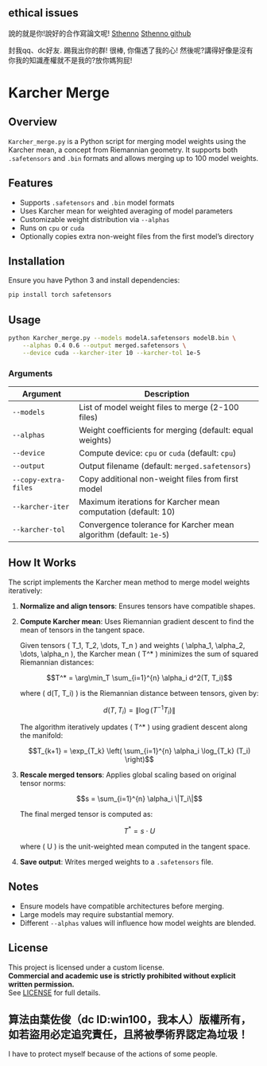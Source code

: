 ## ethical issues
說的就是你!說好的合作寫論文呢!
[Sthenno](https://huggingface.co/sthenno)
[Sthenno github](https://github.com/neoheartbeats)

封我qq、dc好友.
踢我出你的群!
很棒, 你傷透了我的心!
然後呢?講得好像是沒有你我的知識產權就不是我的?放你媽狗屁!

# Karcher Merge

## Overview
`Karcher_merge.py` is a Python script for merging model weights using the Karcher mean, a concept from Riemannian geometry. It supports both `.safetensors` and `.bin` formats and allows merging up to 100 model weights.

## Features
- Supports `.safetensors` and `.bin` model formats
- Uses Karcher mean for weighted averaging of model parameters
- Customizable weight distribution via `--alphas`
- Runs on `cpu` or `cuda`
- Optionally copies extra non-weight files from the first model’s directory

## Installation
Ensure you have Python 3 and install dependencies:
```bash
pip install torch safetensors
```

## Usage
```bash
python Karcher_merge.py --models modelA.safetensors modelB.bin \
    --alphas 0.4 0.6 --output merged.safetensors \
    --device cuda --karcher-iter 10 --karcher-tol 1e-5
```

### Arguments
| Argument | Description |
|----------|-------------|
| `--models` | List of model weight files to merge (2-100 files) |
| `--alphas` | Weight coefficients for merging (default: equal weights) |
| `--device` | Compute device: `cpu` or `cuda` (default: `cpu`) |
| `--output` | Output filename (default: `merged.safetensors`) |
| `--copy-extra-files` | Copy additional non-weight files from first model |
| `--karcher-iter` | Maximum iterations for Karcher mean computation (default: 10) |
| `--karcher-tol` | Convergence tolerance for Karcher mean algorithm (default: `1e-5`) |

## How It Works
The script implements the Karcher mean method to merge model weights iteratively:

1. **Normalize and align tensors**: Ensures tensors have compatible shapes.
2. **Compute Karcher mean**: Uses Riemannian gradient descent to find the mean of tensors in the tangent space.

   Given tensors \( T_1, T_2, \dots, T_n \) and weights \( \alpha_1, \alpha_2, \dots, \alpha_n \), the Karcher mean \( T^* \) minimizes the sum of squared Riemannian distances:
   
   ```math
   T^* = \arg\min_T \sum_{i=1}^{n} \alpha_i d^2(T, T_i)
   ```
   
   where \( d(T, T_i) \) is the Riemannian distance between tensors, given by:
   
   ```math
   d(T, T_i) = \| \log(T^{-1} T_i) \|
   ```
   
   The algorithm iteratively updates \( T^* \) using gradient descent along the manifold:
   
   ```math
   T_{k+1} = \exp_{T_k} \left( \sum_{i=1}^{n} \alpha_i \log_{T_k} (T_i) \right)
   ```
   
3. **Rescale merged tensors**: Applies global scaling based on original tensor norms:
   
   ```math
   s = \sum_{i=1}^{n} \alpha_i \|T_i\|
   ```
   
   The final merged tensor is computed as:
   
   ```math
   T^* = s \cdot U
   ```
   
   where \( U \) is the unit-weighted mean computed in the tangent space.

4. **Save output**: Writes merged weights to a `.safetensors` file.

## Notes
- Ensure models have compatible architectures before merging.
- Large models may require substantial memory.
- Different `--alphas` values will influence how model weights are blended.

## License

This project is licensed under a custom license.  
**Commercial and academic use is strictly prohibited without explicit written permission.**  
See [LICENSE](./LICENSE) for full details.


## 算法由葉佐俊（dc ID:win100，我本人）版權所有，如若盜用必定追究責任，且將被學術界認定為垃圾！
I have to protect myself because of the actions of some people.
